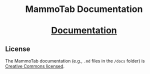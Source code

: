 <div align="center">
  <h1 align="center">
    MammoTab Documentation
    <br />
    <br />
    <a href="https://unimib-datai.github.io/mammotab-docs/">Documentation</a>
  </h1>
</div>

## License

The MammoTab documentation (e.g., `.md` files in the `/docs` folder) is [Creative Commons licensed](./LICENSE).